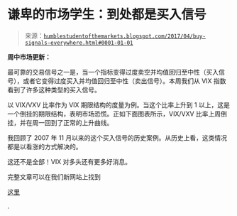 <!--yml

category: 未分类

date: 2024-05-18 02:54:21

-->

# 谦卑的市场学生：到处都是买入信号

> 来源：[`humblestudentofthemarkets.blogspot.com/2017/04/buy-signals-everywhere.html#0001-01-01`](https://humblestudentofthemarkets.blogspot.com/2017/04/buy-signals-everywhere.html#0001-01-01)

**周中市场更新：**

最可靠的交易信号之一是，当一个指标变得过度卖空并均值回归至中性（买入信号），或者它变得过度买入并均值回归至中性（卖出信号）。本周我们从 VIX 指数看到了许多这种类型的买入信号。

以 VIX/VXV 比率作为 VIX 期限结构的度量为例。当这个比率上升到 1 以上，这是一个倒挂的期限结构，表明市场恐慌。正如下面图表所示，VIX/VXV 比率上周倒挂，并在周一回到了正常的上升曲线。

我回顾了 2007 年 11 月以来的这个买入信号的历史案例。从历史上看，这类情况都是以看涨的方式解决的。

这还不是全部！VIX 对多头还有更多好消息。

完整文章可以在我们新网站上找到

[这里](https://humblestudentofthemarkets.com/2017/04/19/buy-signals-everywhere/)

.
